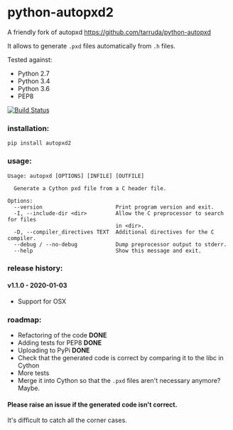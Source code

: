 # python-autopxd2
A friendly fork of autopxd https://github.com/tarruda/python-autopxd

It allows to generate `.pxd` files automatically from `.h` files.

Tested against:

- Python 2.7
- Python 3.4
- Python 3.6
- PEP8

[![Build Status](https://travis-ci.org/gabrieldemarmiesse/python-autopxd2.svg?branch=master)](https://travis-ci.org/gabrieldemarmiesse/python-autopxd2)

### installation:
```shell
pip install autopxd2
```

### usage:
```shell
Usage: autopxd [OPTIONS] [INFILE] [OUTFILE]

  Generate a Cython pxd file from a C header file.

Options:
  --version                       Print program version and exit.
  -I, --include-dir <dir>         Allow the C preprocessor to search for files
                                  in <dir>.
  -D, --compiler_directives TEXT  Additional directives for the C compiler.
  --debug / --no-debug            Dump preprocessor output to stderr.
  --help                          Show this message and exit.

```

### release history:
#### v1.1.0 - 2020-01-03
* Support for OSX

### roadmap:

- Refactoring of the code __DONE__
- Adding tests for PEP8 __DONE__
- Uploading to PyPi __DONE__
- Check that the generated code is correct by comparing it to the libc in Cython
- More tests
- Merge it into Cython so that the `.pxd` files aren't necessary anymore? Maybe.


#### Please raise an issue if the generated code isn't correct.

It's difficult to catch all the corner cases.


